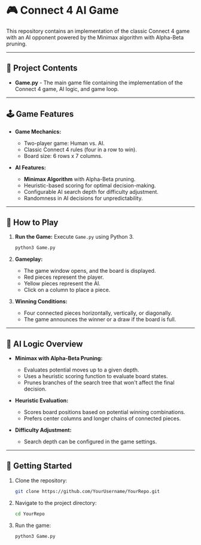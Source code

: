 
# 🎮 Connect 4 AI Game

This repository contains an implementation of the classic Connect 4 game with an AI opponent powered by the Minimax algorithm with Alpha-Beta pruning.

---

## 📁 Project Contents

- **Game.py** - The main game file containing the implementation of the Connect 4 game, AI logic, and game loop.

---

## 🕹️ Game Features

- **Game Mechanics:**
  - Two-player game: Human vs. AI.
  - Classic Connect 4 rules (four in a row to win).
  - Board size: 6 rows x 7 columns.
  
- **AI Features:**
  - **Minimax Algorithm** with Alpha-Beta pruning.
  - Heuristic-based scoring for optimal decision-making.
  - Configurable AI search depth for difficulty adjustment.
  - Randomness in AI decisions for unpredictability.

---

## 🎯 How to Play

1. **Run the Game:** Execute `Game.py` using Python 3.
   ```bash
   python3 Game.py
   ```
2. **Gameplay:**
   - The game window opens, and the board is displayed.
   - Red pieces represent the player.
   - Yellow pieces represent the AI.
   - Click on a column to place a piece.

3. **Winning Conditions:**
   - Four connected pieces horizontally, vertically, or diagonally.
   - The game announces the winner or a draw if the board is full.

---

## 🧠 AI Logic Overview

- **Minimax with Alpha-Beta Pruning:**
  - Evaluates potential moves up to a given depth.
  - Uses a heuristic scoring function to evaluate board states.
  - Prunes branches of the search tree that won't affect the final decision.

- **Heuristic Evaluation:**
  - Scores board positions based on potential winning combinations.
  - Prefers center columns and longer chains of connected pieces.

- **Difficulty Adjustment:**
  - Search depth can be configured in the game settings.

---

## 🚀 Getting Started

1. Clone the repository:
   ```bash
   git clone https://github.com/YourUsername/YourRepo.git
   ```

2. Navigate to the project directory:
   ```bash
   cd YourRepo
   ```

3. Run the game:
   ```bash
   python3 Game.py
   ```

